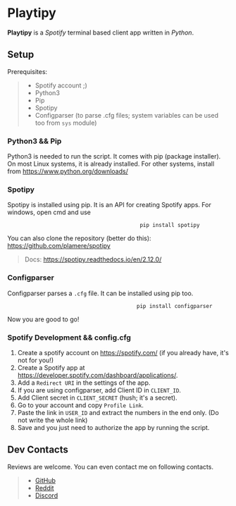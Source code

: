 # Playtipy

**Playtipy** is a *Spotify* terminal based client app written in *Python*.




## Setup

Prerequisites:
>* Spotify account ;)
>* Python3
>* Pip
>* Spotipy
>* Configparser (to parse .cfg files; system variables can be used too from `sys` module)


### Python3 && Pip

Python3 is needed to run the script. It comes with pip (package installer). On most Linux systems, it is already installed. For other systems, install from https://www.python.org/downloads/


### Spotipy

Spotipy is installed using pip. It is an API for creating Spotify apps. For windows, open cmd and use
                      
                                              pip install spotipy
                      
You can also clone the repository (better do this): https://github.com/plamere/spotipy
>Docs: https://spotipy.readthedocs.io/en/2.12.0/


### Configparser

Configparser parses a `.cfg` file. It can be installed using pip too.
                    
                                             pip install configparser
                    
Now you are good to go!


### Spotify Development && config.cfg

1. Create a spotify account on https://spotify.com/ (if you already have, it's not for you!)
2. Create a Spotify app at https://developer.spotify.com/dashboard/applications/.
3. Add a `Redirect URI` in the settings of the app.
4. If you are using configparser, add Client ID in `CLIENT_ID`.
5. Add Client secret in `CLIENT_SECRET` (hush; it's a secret).
6. Go to your account and copy `Profile Link`.
7. Paste the link in `USER_ID` and extract the numbers in the end only. (Do not write the whole link)
8. Save and you just need to authorize the app by running the script.




## Dev Contacts

Reviews are welcome. You can even contact me on following contacts.

>* [GitHub](https://github.com/DracoY-code)
>* [Reddit](https://reddit.com/user/Red_Death_08)
>* [Discord](https://discord.gg/@DracoY#5089)
